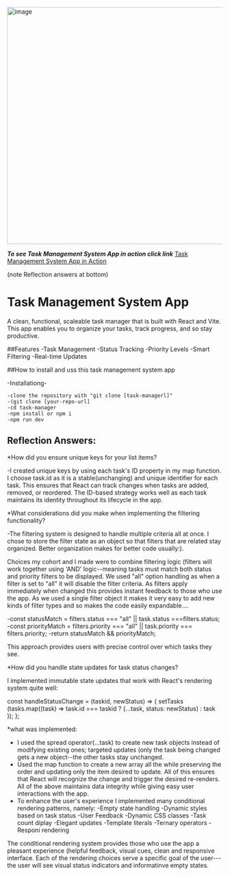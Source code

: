 
<img width="552" alt="image" src="https://github.com/user-attachments/assets/fe87515b-53a3-4c45-84f3-a32caa178f33" />

***To see Task Management System App in action click link***
[Task Management System App in Action](https://github.com/FrancesReagan/task-manager/blob/main/public/Task%20Management%20%20System%20App%20How%20it%20works%20a.mp4)

(note Reflection answers at bottom)



# Task Management System App #

A clean, functional, scaleable task manager that is built with React and Vite. This app enables you to organize your tasks, track progress, and so stay productive.

##Features
  -Task Management
  -Status Tracking
  -Priority Levels
  -Smart Filtering
  -Real-time Updates

  ##How to install and uss this task management system app

  -Installationg-
                             
    -clone the repository with "git clone [task-managerl]"
    -(git clone [your-repo-url]
    -cd task-manager
    -npm install or npm i
    -npm run dev 
  




## Reflection Answers:

*How did you ensure unique keys for your list items?

 -I created unique keys by using each task's ID property in my map function. I choose task.id as it is a stable(unchanging) and unique identifier for each task.
  This ensures that React can track changes when tasks are added, removed, or reordered. The ID-based strategy works well as each task maintains its identity throughout
  its lifecycle in the app.

*What considerations did you make when implementing the filtering functionality?

 -The filtering system is designed to handle multiple criteria all at once. I chose to store the filter state as an object so that filters that are related stay organized. Better organization makes for better code usually:).
 
  Choices my cohort and I made were to combine filtering logic (filters will work together using 'AND' logic--meaning tasks must match both status and priority filters
  to be displayed. We used "all" option handling as when a filter is set to "all" it will disable the filter criteria. As filters apply immediately when changed this provides instant feedback to those who use the app. As we used a single filter object it makes it very easy to add new kinds of filter types and so makes the code easily expandable....
  
  -const statusMatch = filters.status === "all" || task.status ===filters.status;
  -const priorityMatch = filters.priority === "all" || task.priority === filters.priority;
  -return statusMatch && priorityMatch;

  This approach provides users with precise control over which tasks they see.

  *How did you handle state updates for task status changes?

  I implemented immutable state updates that work with React's rendering system quite well:

  const handleStatusChange = (taskid, newStatus) => {
  setTasks (tasks.map((task) =>
  task.id === taskid ? {...task, status: newStatus) : task
  ));
  };

*what was implemented:
  - I used the spread operator(...task) to create new task objects instead of modifying existing ones; targeted updates (only the task being changed gets a new object--the other tasks stay unchanged.
  - Used the map function to create a new array all the while preserving the order and updating only the item desired to update. All of this ensures that React will recognize the change and trigger the desired re-renders.  All of the above maintains data integrity while giving easy user interactions with the app.
 - To enhance the user's experience I implemented many conditional rendering patterns, namely:
   -Empty state handling
   -Dynamic styles based on task status
   -User Feedback
   -Dynamic CSS classes
   -Task count diplay
   -Elegant updates
   -Template literals
   -Ternary operators
   -Responi rendering

The conditional rendering system provides those who use the app a pleasant experience (helpful feedback, visual cues, clean and responsive interface. Each of the rendering
choices serve a specific goal of the user---the user will see visual status indicators and informatinve empty states.
  
  
   



